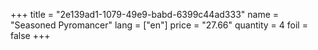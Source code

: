 +++
title = "2e139ad1-1079-49e9-babd-6399c44ad333"
name = "Seasoned Pyromancer"
lang = ["en"]
price = "27.66"
quantity = 4
foil = false
+++

